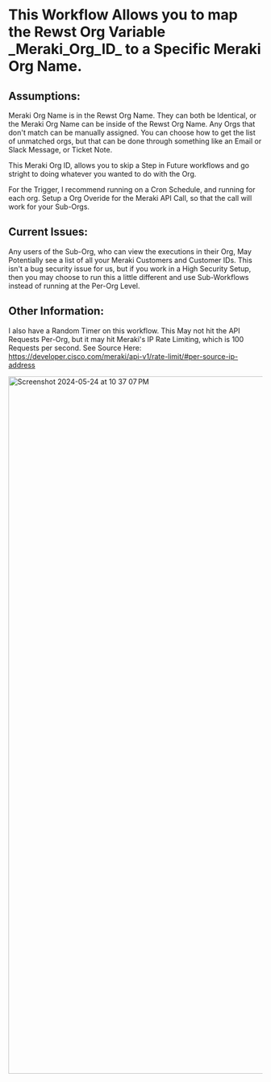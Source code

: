 <h1>This Workflow Allows you to map the Rewst Org Variable _Meraki_Org_ID_ to a Specific Meraki Org Name.</h1>

<h2>Assumptions:</h2>
Meraki Org Name is in the Rewst Org Name. They can both be Identical, or the Meraki Org Name can be inside of the Rewst Org Name.
Any Orgs that don't match can be manually assigned. You can choose how to get the list of unmatched orgs, but that can be done through something like an Email or Slack Message, or Ticket Note.

This Meraki Org ID, allows you to skip a Step in Future workflows and go stright to doing whatever you wanted to do with the Org. 

For the Trigger, I recommend running on a Cron Schedule, and running for each org. Setup a Org Overide for the Meraki API Call, so that the call will work for your Sub-Orgs.


<h2>Current Issues:</h2>
Any users of the Sub-Org, who can view the executions in their Org, May Potentially see a list of all your Meraki Customers and Customer IDs. This isn't a bug security issue for us, but if you work in a High Security 
Setup, then you may choose to run this a little different and use Sub-Workflows instead of running at the Per-Org Level.

<h2>Other Information:</h2>

I also have a Random Timer on this workflow. This May not hit the API Requests Per-Org, but it may hit Meraki's IP Rate Limiting, which is 100 Requests per second.
See Source Here: https://developer.cisco.com/meraki/api-v1/rate-limit/#per-source-ip-address


<img width="1383" alt="Screenshot 2024-05-24 at 10 37 07 PM" src="https://github.com/PEAKE-Technology-Partners/Rewst-Workflows/assets/59022873/6ae6983e-995a-4d12-ab6d-4081e91b086e">
